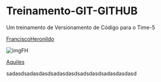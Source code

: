 # Treinamento-GIT-GITHUB

Um treinamento de Versionamento de Código para o Time-5

[FranciscoHeronildo](https://francisco-heronildo.netlify.app/)

![imgFH](https://phoneky.co.uk/thumbs/screensavers/down/fun/hacker_m1d9yfj5.gif)

[Aquiles]()

sadasdsadasdasdsadasdasdsadsdasdsadasdasdasd